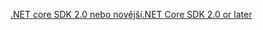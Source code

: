 [<span data-ttu-id="fa346-101">.NET core SDK 2.0 nebo novější</span><span class="sxs-lookup"><span data-stu-id="fa346-101">.NET Core SDK 2.0 or later</span></span>](https://www.microsoft.com/net/download)
